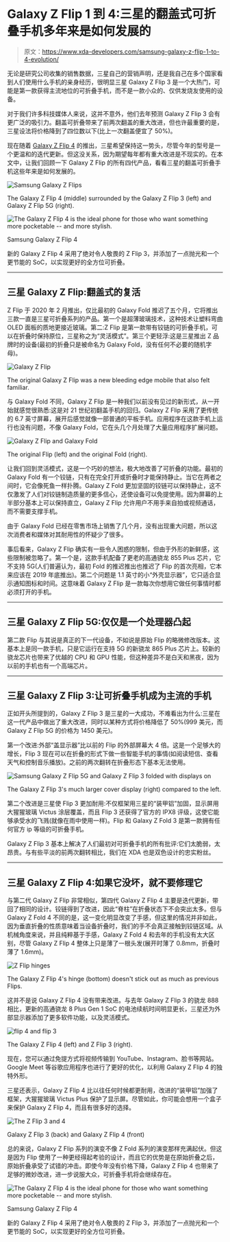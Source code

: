 # Galaxy Z Flip 1 到 4:三星的翻盖式可折叠手机多年来是如何发展的

> 原文：<https://www.xda-developers.com/samsung-galaxy-z-flip-1-to-4-evolution/>

无论是研究公司收集的销售数据，三星自己的营销声明，还是我自己在多个国家看到人们使用什么手机的亲身经历，很明显三星 Galaxy Z Flip 3 是一个大热门，可能是第一款获得主流地位的可折叠手机，而不是一款小众的、仅供发烧友使用的设备。

对于我们许多科技媒体人来说，这并不意外，他们去年预测 Galaxy Z Flip 3 会有更广泛的吸引力。翻盖可折叠带来了前两次翻盖的重大改进，但也许最重要的是，三星设法将价格降到了四位数以下(比上一次翻盖便宜了 50%)。

现在随着 [Galaxy Z Flip 4](https://www.xda-developers.com/samsung-galaxy-z-flip-4-hands-on/) 的推出，三星希望保持这一势头，尽管今年的型号是一个更温和的迭代更新。但这没关系，因为期望每年都有重大改进是不现实的。在本文中，让我们回顾一下 Galaxy Z Flip 的所有四代产品，看看三星的翻盖可折叠手机这些年来是如何发展的。

 <picture>![Samsung Galaxy Z Flips](img/df998e7a347cc2c784c7b23b65f3e9de.png)</picture> 

The Galaxy Z Flip 4 (middle) surrounded by the Galaxy Z Flip 3 (left) and Galaxy Z Flip 5G (right).

 <picture>![The Galaxy Z Flip 4 is the ideal phone for those who want something more pocketable -- and more stylish. ](img/e47692a41ad6b5d9aae1945560b7be1f.png)</picture> 

Samsung Galaxy Z Flip 4

新的 Galaxy Z Flip 4 采用了绝对令人敬畏的 Z Flip 3，并添加了一点抛光和一个更节能的 SoC，以实现更好的全方位可折叠。

* * *

## 三星 Galaxy Z Flip:翻盖式的复活

Z Flip 于 2020 年 2 月推出，仅比最初的 Galaxy Fold 推迟了五个月，它将推出三款一直是三星可折叠系列的产品。第一个是超薄玻璃技术，这种技术让塑料弯曲 OLED 面板的质地更接近玻璃。第二:Z Flip 是第一款带有铰链的可折叠手机，可以在折叠时保持原位，三星称之为“灵活模式”。第三个更轻浮:这是三星推出 Z 品牌时的设备(最初的折叠只是被命名为 Galaxy Fold，没有任何不必要的随机字母)。

 <picture>![Galaxy Z Flip](img/afa9e98352608232d03e4ea4151d3489.png)</picture> 

The original Galaxy Z Flip was a new bleeding edge mobile that also felt familiar.

与 Galaxy Fold 不同，Galaxy Z Flip 是一种我们以前没有见过的新形式，从一开始就感觉很熟悉:这是对 21 世纪初翻盖手机的回归。Galaxy Z Flip 采用了更传统的 6.7 英寸屏幕，展开后感觉就像一部普通的平板手机。应用程序在这款手机上运行也没有问题，不像 Galaxy Fold，它在头几个月处理了大量应用程序扩展问题。

 <picture>![Galaxy Z Flip and Galaxy Fold](img/17522bef0d72df3743fab7a1f5d74c70.png)</picture> 

The original Flip (left) and the original Fold (right).

让我们回到灵活模式，这是一个巧妙的想法，极大地改善了可折叠的功能。最初的 Galaxy Fold 有一个铰链，只有在完全打开或折叠时才能保持静止。当它在两者之间时，它会像死鱼一样扑腾。Galaxy Z Fold 更加坚固的铰链可以保持静止，这不仅激发了人们对铰链制造质量的更多信心，还使设备可以免提使用。因为屏幕的上半部分基本上可以保持直立，Galaxy Z Flip 允许用户不用手来自拍或视频通话，而不需要支撑手机。

由于 Galaxy Fold 已经在零售市场上销售了几个月，没有出现重大问题，所以这次消费者和媒体对其耐用性的怀疑少了很多。

事后看来，Galaxy Z Flip 确实有一些令人困惑的限制，但由于外形的新鲜感，这些限制被忽略了。第一个是，这款手机配备了更老的高通骁龙 855 Plus 芯片，它不支持 5G(人们普遍认为，最初 Fold 的推迟推出也推迟了 Flip 的首次亮相，它本来应该在 2019 年底推出)。第二个问题是 1.1 英寸的小“外壳显示器”，它只适合显示通知图标和时间。这意味着 Galaxy Z Flip 是一款每次你想用它做任何事情时都必须打开的手机。

* * *

## 三星 Galaxy Z Flip 5G:仅仅是一个处理器凸起

第二款 Flip 与其说是真正的下一代设备，不如说是原始 Flip 的略微修改版本。这基本上是同一款手机，只是它运行在支持 5G 的新骁龙 865 Plus 芯片上。较新的骁龙芯片也带来了优越的 CPU 和 GPU 性能，但这种差异不是白天和黑夜，因为以前的手机也有一个高端芯片。

* * *

## 三星 Galaxy Z Flip 3:让可折叠手机成为主流的手机

正如开头所提到的，Galaxy Z Flip 3 是三星的一大成功，不难看出为什么:三星在这一代产品中做出了重大改进，同时以某种方式将价格降低了 50%(999 美元，而 Galaxy Z Flip 5G 的价格为 1450 美元)。

第一个改进:外部“盖显示器”比以前的 Flip 的外部屏幕大 4 倍。这是一个足够大的增长，Flip 3 现在可以在折叠的形式下做一些智能手机的事情(如阅读短信、查看天气和控制音乐播放)。之前的两次翻转在折叠形态下基本无法使用。

 <picture>![Samsung Galaxy Z Flip 5G and Galaxy Z Flip 3 folded with displays on](img/07f81584158584418e6203c33e8cdbb2.png)</picture> 

The Galaxy Z Flip 3's much larger cover display (right) compared to the left.

第二个改进是三星使 Flip 3 更加耐用:不仅框架用三星的“装甲铝”加固，显示屏用大猩猩玻璃 Victus 涂层覆盖，而且 Flip 3 还获得了官方的 IPX8 评级，这使它能够承受水的飞溅(就像在雨中使用一样)。Flip 和 Galaxy Z Fold 3 是第一款拥有任何官方 ip 等级的可折叠手机。

Galaxy Z Flip 3 基本上解决了人们最初对可折叠手机的所有批评:它们太脆弱，太昂贵。与有些平淡的前两次翻转相比，我们在 XDA 也是双色设计的忠实粉丝。

* * *

## 三星 Galaxy Z Flip 4:如果它没坏，就不要修理它

与第二代 Galaxy Z Flip 非常相似，第四代 Galaxy Z Flip 4 主要是迭代更新，带回了相同的设计。铰链得到了改进，因此“脊柱”在折叠状态下不会突出太多。但与 Galaxy Z Fold 4 不同的是，这一变化明显改变了手感，但这里的情况并非如此，因为垂直折叠的性质意味着当设备折叠时，我们的手不会真正接触到铰链区域。从机械角度来说，并且纯粹基于手感，Galaxy Z Fold 4 和去年的手机没有太大区别，尽管 Galaxy Z Flip 4 整体上只是薄了一根头发(展开时薄了 0.8mm，折叠时薄了 1.6mm)。

 <picture>![Z Flip hinges](img/a8d1e5c5dee77f792a340702d822ccae.png)</picture> 

The Galaxy Z Flip 4's hinge (bottom) doesn't stick out as much as previous Flips.

这并不是说 Galaxy Z Flip 4 没有带来改进。与去年 Galaxy Z Flip 3 的骁龙 888 相比，更新的高通骁龙 8 Plus Gen 1 SoC 的电池续航时间明显更长，三星还为外部显示器添加了更多软件功能，以及灵活模式。

 <picture>![flip 4 and flip 3](img/43699be4c0ad9c33ff0537a0d464107b.png)</picture> 

The Galaxy Z Flip 4 (left) and Z Flip 3 (right).

现在，您可以通过免提方式将视频传输到 YouTube、Instagram、脸书等网站。Google Meet 等谷歌应用程序也进行了更好的优化，以利用 Galaxy Z Flip 4 的独特外形。

三星还表示，Galaxy Z Flip 4 比以往任何时候都更耐用，改进的“装甲铝”加强了框架，大猩猩玻璃 Victus Plus 保护了显示屏。尽管如此，你可能会想用一个盒子来保护 Galaxy Z Flip 4，而且有很多好的选择。

 <picture>![The Z Flip 3 and 4](img/74b27490a0a2eb1361f9c1b9d4c364dc.png)</picture> 

Galaxy Z Flip 3 (back) and Galaxy Z Flip 4 (front)

总的来说，Galaxy Z Flip 系列的演变不像 Z Fold 系列的演变那样充满起伏。但这是因为 Flip 使用了一种更经得起考验的设计，而且它的优势是在原始折叠之后，原始折叠承受了试错的冲击。即使今年没有价格下降，Galaxy Z Flip 4 也带来了足够的微妙改进，进一步说服大众，可折叠手机将会继续存在。

 <picture>![The Galaxy Z Flip 4 is the ideal phone for those who want something more pocketable -- and more stylish. ](img/e47692a41ad6b5d9aae1945560b7be1f.png)</picture> 

Samsung Galaxy Z Flip 4

新的 Galaxy Z Flip 4 采用了绝对令人敬畏的 Z Flip 3，并添加了一点抛光和一个更节能的 SoC，以实现更好的全方位可折叠。